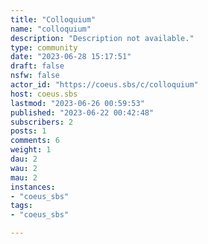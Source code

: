 ```yaml
---
title: "Colloquium" 
name: "colloquium"
description: "Description not available."
type: community
date: "2023-06-28 15:17:51"
draft: false
nsfw: false
actor_id: "https://coeus.sbs/c/colloquium"
host: coeus.sbs
lastmod: "2023-06-26 00:59:53"
published: "2023-06-22 00:42:48"
subscribers: 2
posts: 1
comments: 6
weight: 1
dau: 2
wau: 2
mau: 2
instances:
- "coeus_sbs"
tags: 
- "coeus_sbs"

---
```


